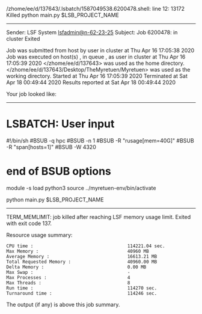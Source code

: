 /zhome/ee/d/137643/.lsbatch/1587049538.6200478.shell: line 12: 13172 Killed                  python main.py $LSB_PROJECT_NAME

------------------------------------------------------------
Sender: LSF System <lsfadmin@n-62-23-25>
Subject: Job 6200478: <NNAgent18000-IMP-sample-length10-hist10> in cluster <dcc> Exited

Job <NNAgent18000-IMP-sample-length10-hist10> was submitted from host <n-62-27-19> by user <s183905> in cluster <dcc> at Thu Apr 16 17:05:38 2020
Job was executed on host(s) <n-62-23-25>, in queue <hpc>, as user <s183905> in cluster <dcc> at Thu Apr 16 17:05:39 2020
</zhome/ee/d/137643> was used as the home directory.
</zhome/ee/d/137643/Desktop/TheMyretuen/Myretuen> was used as the working directory.
Started at Thu Apr 16 17:05:39 2020
Terminated at Sat Apr 18 00:49:44 2020
Results reported at Sat Apr 18 00:49:44 2020

Your job looked like:

------------------------------------------------------------
# LSBATCH: User input
#!/bin/sh
#BSUB -q hpc
#BSUB -n 1
#BSUB -R "rusage[mem=40G]"
#BSUB -R "span[hosts=1]"
#BSUB -W 4320
# end of BSUB options

module -s load python3
source ../myretuen-env/bin/activate

python main.py $LSB_PROJECT_NAME


------------------------------------------------------------

TERM_MEMLIMIT: job killed after reaching LSF memory usage limit.
Exited with exit code 137.

Resource usage summary:

    CPU time :                                   114221.04 sec.
    Max Memory :                                 40960 MB
    Average Memory :                             16613.21 MB
    Total Requested Memory :                     40960.00 MB
    Delta Memory :                               0.00 MB
    Max Swap :                                   -
    Max Processes :                              4
    Max Threads :                                8
    Run time :                                   114270 sec.
    Turnaround time :                            114246 sec.

The output (if any) is above this job summary.

